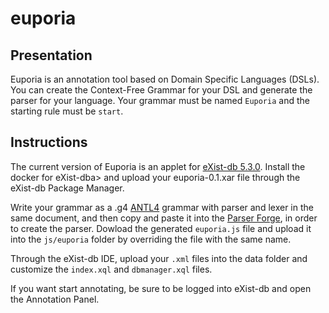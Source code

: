 # euporia
## Presentation
Euporia is an annotation tool based on Domain Specific Languages (DSLs). You can create the Context-Free Grammar for your DSL and generate the parser for your language. Your grammar must be named <code>Euporia</code> and the starting rule must be <code>start</code>.

## Instructions
The current version of Euporia is an applet for <a href="http://exist-db.org/">eXist-db 5.3.0</a>. Install the docker for eXist-dba> and upload your euporia-0.1.xar file through the eXist-db Package Manager.

Write your grammar as a .g4 <a href="https://www.antlr.org/">ANTL4</a> grammar with parser and lexer in the same document, and then copy and paste it into the <a href="https://cophilab.ilc.cnr.it/parseForge/">Parser Forge</a>, in order to create the parser. Dowload the generated <code>euporia.js</code> file and upload it into the <code>js/euporia</code> folder by overriding the file with the same name.

Through the eXist-db IDE, upload your <code>.xml</code> files into the data folder and customize the <code>index.xql</code> and <code>dbmanager.xql</code> files.

If you want start annotating, be sure to be logged into eXist-db and open the Annotation Panel.
